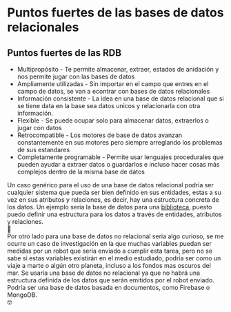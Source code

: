 # Puntos fuertes de las bases de datos relacionales

## Puntos fuertes de las RDB
* Multipropósito - Te permite almacenar, extraer, estados de anidación y nos permite jugar con las bases de datos 
* Ampliamente utilizadas - Sin importar en el campo que entres en el campo de datos, se van a econtrar con bases de datos relacionales
* Información consistente - La idea en una base de datos relacional que si se tiene data en la base sea datos unicos y relacionarla con otra información.
* Flexible - Se puede ocupar solo para almacenar datos, extraerlos o jugar con datos 
* Retrocompatible - Los motores de base de datos avanzan constantemente en sus motores pero siempre arreglando los problemas de sus estandares
* Completamente programable - Permite usar lenguajes procedurales que pueden ayudar a extraer datos o guardarlos e incluso hacer cosas más complejos dentro de la misma base de datos

Un caso genérico para el uso de una base de datos relacional podría ser cualquier sistema que pueda ser bien definido en sus entidades, estas a su vez en sus atributos y relaciones, es decir, hay una estructura concreta de los datos. Un ejemplo seria la base de datos para una [biblioteca](https://github.com/gersonrpq/platzi-library), puesto puedo definir una estructura para los datos a través de entidades, atributos y relaciones.  
🚀  
Por otro lado para una base de datos no relacional seria algo curioso, se me ocurre un caso de investigación en la que muchas variables puedan ser medidas por un robot que seria enviado a cumplir esta tarea, pero no se sabe si estas variables existirán en el medio estudiado, podría ser como un viaje a marte o algún otro planeta, incluso a los fondos mas oscuros del mar. Se usaría una base de datos no relacional ya que no habrá una estructura definida de los datos que serán emitidos por el robot enviado. Podría ser una base de datos basada en documentos, como Firebase o MongoDB.  
🤓